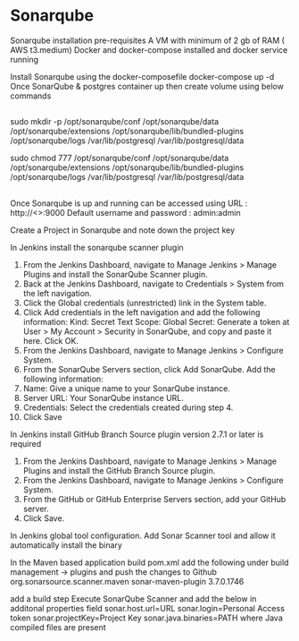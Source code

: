 # Sonarqube
Sonarqube installation pre-requisites
A VM with minimum of 2 gb of RAM ( AWS t3.medium)
Docker and docker-compose installed and docker service running

Install Sonarqube using the docker-composefile
docker-compose up -d 
Once SonarQube & postgres container up then create volume using below commands 
##
sudo mkdir -p /opt/sonarqube/conf /opt/sonarqube/data /opt/sonarqube/extensions /opt/sonarqube/lib/bundled-plugins /opt/sonarqube/logs /var/lib/postgresql /var/lib/postgresql/data

sudo chmod 777 /opt/sonarqube/conf /opt/sonarqube/data /opt/sonarqube/extensions /opt/sonarqube/lib/bundled-plugins /opt/sonarqube/logs /var/lib/postgresql /var/lib/postgresql/data
##
Once Sonarqube is up and running can be accessed using URL : http://<<IP address>>:9000
Default username and password : admin:admin

Create a Project in Sonarqube and note down the project key

In Jenkins install the sonarqube  scanner plugin 
1. From the Jenkins Dashboard, navigate to Manage Jenkins > Manage Plugins and install the SonarQube Scanner plugin.
2. Back at the Jenkins Dashboard, navigate to Credentials > System from the left navigation.
3. Click the Global credentials (unrestricted) link in the System table.
4. Click Add credentials in the left navigation and add the following information:
      Kind: Secret Text
      Scope: Global
      Secret: Generate a token at User > My Account > Security in SonarQube, and copy and paste it here.
    Click OK.
5. From the Jenkins Dashboard, navigate to Manage Jenkins > Configure System.
6. From the SonarQube Servers section, click Add SonarQube. Add the following information:
7. Name: Give a unique name to your SonarQube instance.
8. Server URL: Your SonarQube instance URL.
9. Credentials: Select the credentials created during step 4.
10. Click Save
  
In Jenkins install GitHub Branch Source plugin version 2.7.1 or later is required

1. From the Jenkins Dashboard, navigate to Manage Jenkins > Manage Plugins and install the GitHub Branch Source plugin.
2. From the Jenkins Dashboard, navigate to Manage Jenkins > Configure System.
3. From the GitHub or GitHub Enterprise Servers section, add your GitHub server.
4. Click Save.

In Jenkins global tool configuration. Add Sonar Scanner tool and allow it automatically install the binary

In the Maven based application build pom.xml add the following under build management -> plugins and push the changes to Github
          <plugin>
        <groupId>org.sonarsource.scanner.maven</groupId>
        <artifactId>sonar-maven-plugin</artifactId>
        <version>3.7.0.1746</version>
      </plugin>

  
add a build step Execute SonarQube  Scanner and add the below in additonal properties field
sonar.host.url=URL
sonar.login=Personal Access token
sonar.projectKey=Project Key
sonar.java.binaries=PATH where Java compiled files are present
  

